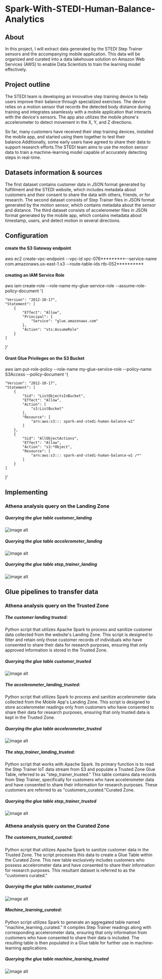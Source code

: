# Spark-With-STEDI-Human-Balance-Analytics
## About
In this project, I will extract data generated by the STEDI Step Trainer sensors and the accompanying mobile application. This data will be organized and curated into a data lakehouse solution on Amazon Web Services (AWS) to enable Data Scientists to train the learning model effectively.

## Project outline
The STEDI team is developing an innovative step training device to help users improve their balance through specialized exercises. The device relies on a motion sensor that records the detected body distance during training and integrates seamlessly with a mobile application that interacts with the device's sensors. The app also utilizes the mobile phone's accelerometer to detect movement in the X, Y, and Z directions.

So far, many customers have received their step training devices, installed the mobile app, and started using them together to test their balance.Additionally, some early users have agreed to share their data to support research efforts.The STEDI team aims to use the motion sensor data to train a machine-learning model capable of accurately detecting steps in real-time.
‏               
## Datasets information & sources
The first dataset contains customer data in JSON format generated by fulfillment and the STEDI website, which includes metadata about customers and their consent to share the data with others, friends, or for research.
The second dataset consists of Step Trainer files in JSON format generated by the motion sensor, which contains metadata about the sensor and distance.
The third dataset consists of accelerometer files in JSON format generated by the mobile app, which contains metadata about timestamp, users, and detect motion in several directions.

## Configuration
#### create the S3 Gateway endpoint
aws ec2 create-vpc-endpoint --vpc-id vpc-076*********--service-name com.amazonaws.us-east-1.s3 --route-table-ids rtb-052**********
 
#### creating an IAM Service Role
aws iam create-role --role-name my-glue-service-role --assume-role-policy-document '{

    "Version": "2012-10-17",
    "Statement": [
        {
            "Effect": "Allow",
            "Principal": {
                "Service": "glue.amazonaws.com"
            },
            "Action": "sts:AssumeRole"
        }
    ]
}'

#### Grant Glue Privileges on the S3 Bucket
aws iam put-role-policy --role-name my-glue-service-role --policy-name S3Access --policy-document '{

    "Version": "2012-10-17",
    "Statement": [
        {
            "Sid": "ListObjectsInBucket",
            "Effect": "Allow",
            "Action": [
                "s3:ListBucket"
            ],
            "Resource": [
                "arn:aws:s3::: spark-and-stedi-human-balance-w1"
            ]
        },
        {
            "Sid": "AllObjectActions",
            "Effect": "Allow",
            "Action": "s3:*Object",
            "Resource": [
                "arn:aws:s3::: spark-and-stedi-human-balance-w1 /*"
            ]
        }
    ]
}'



## Implementing

### Athena analysis query on the Landing Zone
##### Querying the glue table customer_landing

![image alt](https://github.com/WaadAlharbi/Spark-With-STEDI-Human-Balance-Analytics/blob/main/Screenshots/customer_landing.png?raw=true)

##### Querying the glue table accelerometer_landing

![image alt](https://github.com/WaadAlharbi/Spark-With-STEDI-Human-Balance-Analytics/blob/main/Screenshots/accelerometer_landing.png?raw=true)


##### Querying the glue table step_trainer_landing 

![image alt](https://github.com/WaadAlharbi/Spark-With-STEDI-Human-Balance-Analytics/blob/main/Screenshots/step_trainer_landing.png?raw=true)



## Glue pipelines to transfer data 
### Athena analysis query on the Trusted Zone  
##### The customer landing trusted: 
Python script that utilizes Apache Spark to process and sanitize customer data collected from the website's Landing Zone. This script is designed to filter and retain only those customer records of individuals who have consented to share their data for research purposes, ensuring that only approved information is stored in the Trusted Zone.

##### Querying the glue table customer_trusted 

![image alt](https://github.com/WaadAlharbi/Spark-With-STEDI-Human-Balance-Analytics/blob/main/Screenshots/customer_trusted.png?raw=true)


##### The accelerometer_landing_trusted: 
Python script that utilizes Spark to process and sanitize accelerometer data collected from the Mobile App's Landing Zone. This script is designed to store accelerometer readings only from customers who have consented to share their data for research purposes, ensuring that only trusted data is kept in the Trusted Zone.

##### Querying the glue table accelerometer_trusted

![image alt](https://github.com/WaadAlharbi/Spark-With-STEDI-Human-Balance-Analytics/blob/main/Screenshots/accelerometer_trusted.png?raw=true)


##### The step_trainer_landing_trusted:
Python script that works with Apache Spark. Its primary function is to read the Step Trainer IoT data stream from S3 and populate a Trusted Zone Glue Table, referred to as "step_trainer_trusted." This table contains data records from Step Trainer, specifically for customers who have accelerometer data and have consented to share their information for research purposes. These customers are referred to as "customers_curated."Curated Zone.

##### Querying the glue table step_trainer_trusted

![image alt](https://github.com/WaadAlharbi/Spark-With-STEDI-Human-Balance-Analytics/blob/main/Screenshots/step_trainer_trusted.png?raw=true)



### Athena analysis query on the Curated Zone  
##### The customers_trusted_curated:
Python script that utilizes Apache Spark to sanitize customer data in the Trusted Zone. The script processes this data to create a Glue Table within the Curated Zone. This new table exclusively includes customers who possess accelerometer data and have consented to share their information for research purposes. This resultant dataset is referred to as the "customers curated."

##### Querying the glue table customer_trusted

![image alt](https://github.com/WaadAlharbi/Spark-With-STEDI-Human-Balance-Analytics/blob/main/Screenshots/customer_landing.png?raw=true)


##### Machine_learning_curated: 
Python script utilizes Spark to generate an aggregated table named "machine_learning_curated." It compiles Step Trainer readings along with corresponding accelerometer data, ensuring that only information from customers who have consented to share their data is included. The resulting table is then populated in a Glue table for further use in machine-learning applications.

#####  Querying the glue table machine_learning_trusted

![image alt](https://github.com/WaadAlharbi/Spark-With-STEDI-Human-Balance-Analytics/blob/main/Screenshots/machine_learning_trusted.png?raw=true)








        




